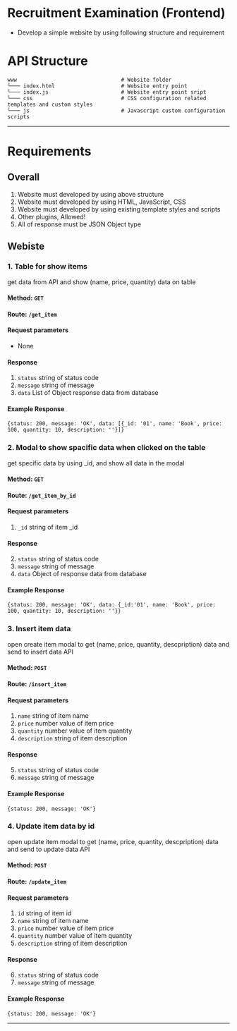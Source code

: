 # Recruitment Examination (Frontend)
* Develop a simple website by using following structure and requirement

# API Structure
    www                                 # Website folder
    └─── index.html                     # Website entry point
    └─── index.js                       # Website entry point sript
    └─── css                            # CSS configuration related templates and custom styles
    └─── js                             # Javascript custom configuration scripts

- - -

# Requirements
## Overall 
1. Website must developed by using above structure
2. Website must developed by using HTML, JavaScript, CSS
3. Website must developed by using existing template styles and scripts
4. Other plugins, Allowed!
5. All of response must be JSON Object type

## Webiste

### 1. Table for show items
   get data from API and show (name, price, quantity) data on table
   #### Method: `GET`
   #### Route: `/get_item`
   #### Request parameters 
   - None
   #### Response
   1. `status` string of status code
   2. `message` string of message
   3. `data` List of Object response data from database
   #### Example Response
   ```
   {status: 200, message: 'OK', data: [{_id: '01', name: 'Book', price: 100, quantity: 10, description: ''}]}
   ```

### 2. Modal to show spacific data when clicked on the table
   get specific data by using _id, and show all data in the modal
   #### Method: `GET`
   #### Route: `/get_item_by_id`
   #### Request parameters  
   1. `_id` string of item _id
   #### Response
   2. `status` string of status code
   3. `message` string of message
   4. `data` Object of response data from database
   #### Example Response
   ```
   {status: 200, message: 'OK', data: {_id:'01', name: 'Book', price: 100, quantity: 10, description: ''}}
   ```

### 3. Insert item data
   open create item modal to get (name, price, quantity, descpription) data and send to insert data API
   #### Method: `POST`
   #### Route: `/insert_item`
   #### Request parameters  
   1. `name` string of item name
   2. `price` number value of item price
   3. `quantity` number value of item quantity
   4. `description` string of item description
   #### Response
   5. `status` string of status code
   6. `message` string of message
   #### Example Response
   ```
   {status: 200, message: 'OK'}
   ```

### 4. Update item data by id
   open update item modal to get (name, price, quantity, descpription) data and send to update data API
   #### Method: `POST`
   #### Route: `/update_item`
   #### Request parameters  
   1. `id` string of item id
   2. `name` string of item name
   3. `price` number value of item price
   4. `quantity` number value of item quantity
   5. `description` string of item description
   #### Response
   6. `status` string of status code
   7. `message` string of message
   #### Example Response
   ```
   {status: 200, message: 'OK'}
   ```

- - -